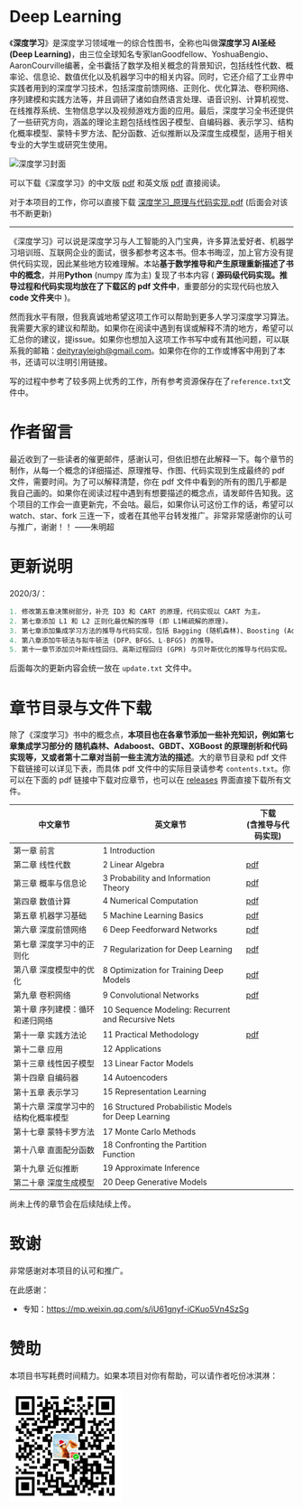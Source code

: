 # Deep Learning

《**深度学习**》是深度学习领域唯一的综合性图书，全称也叫做**深度学习 AI圣经(Deep Learning)**，由三位全球知名专家IanGoodfellow、YoshuaBengio、AaronCourville编著，全书囊括了数学及相关概念的背景知识，包括线性代数、概率论、信息论、数值优化以及机器学习中的相关内容。同时，它还介绍了工业界中实践者用到的深度学习技术，包括深度前馈网络、正则化、优化算法、卷积网络、序列建模和实践方法等，并且调研了诸如自然语言处理、语音识别、计算机视觉、在线推荐系统、生物信息学以及视频游戏方面的应用。最后，深度学习全书还提供了一些研究方向，涵盖的理论主题包括线性因子模型、自编码器、表示学习、结构化概率模型、蒙特卡罗方法、配分函数、近似推断以及深度生成模型，适用于相关专业的大学生或研究生使用。

<img src="https://github.com/MingchaoZhu/DeepLearning/blob/master/docs/cover.jpg" width="200" height="300" alt="深度学习封面" align=center>

可以下载《深度学习》的中文版 [pdf](https://github.com/MingchaoZhu/DeepLearning/releases/download/v0.0.1/DL_cn.pdf) 和英文版 [pdf](https://github.com/MingchaoZhu/DeepLearning/releases/download/v0.0.0/DL_en.pdf) 直接阅读。

对于本项目的工作，你可以直接下载 [深度学习_原理与代码实现.pdf](https://github.com/MingchaoZhu/DeepLearning/releases/download/v1.1.1/default.pdf) (后面会对该书不断更新)

---

《深度学习》可以说是深度学习与人工智能的入门宝典，许多算法爱好者、机器学习培训班、互联网企业的面试，很多都参考这本书。但本书晦涩，加上官方没有提供代码实现，因此某些地方较难理解。本站**基于数学推导和产生原理重新描述了书中的概念**，并用**Python** (numpy 库为主) 复现了书本内容 ( **源码级代码实现。推导过程和代码实现均放在了下载区的 pdf 文件中**，重要部分的实现代码也放入 **code 文件夹**中 )。

然而我水平有限，但我真诚地希望这项工作可以帮助到更多人学习深度学习算法。我需要大家的建议和帮助。如果你在阅读中遇到有误或解释不清的地方，希望可以汇总你的建议，提issue。如果你也想加入这项工作书写中或有其他问题，可以联系我的邮箱：deityrayleigh@gmail.com。如果你在你的工作或博客中用到了本书，还请可以注明引用链接。

写的过程中参考了较多网上优秀的工作，所有参考资源保存在了`reference.txt`文件中。

# 作者留言

最近收到了一些读者的催更邮件，感谢认可，但依旧想在此解释一下。每个章节的制作，从每一个概念的详细描述、原理推导、作图、代码实现到生成最终的 pdf 文件，需要时间。为了可以解释清楚，你在 pdf 文件中看到的所有的图几乎都是我自己画的。如果你在阅读过程中遇到有想要描述的概念点，请发邮件告知我。这个项目的工作会一直更新完，不会咕。最后，如果你认可这份工作的话，希望可以 watch、star、fork 三连一下，或者在其他平台转发推广。非常非常感谢你的认可与推广，谢谢！！			——朱明超

# 更新说明

2020/3/：

```python
1. 修改第五章决策树部分，补充 ID3 和 CART 的原理，代码实现以 CART 为主。
2. 第七章添加 L1 和 L2 正则化最优解的推导 (即 L1稀疏解的原理)。
3. 第七章添加集成学习方法的推导与代码实现，包括 Bagging (随机森林)、Boosting (Adaboost、GBDT、XGBoost)
4. 第八章添加牛顿法与拟牛顿法 (DFP、BFGS、L-BFGS) 的推导。
5. 第十一章节添加贝叶斯线性回归、高斯过程回归 (GPR) 与贝叶斯优化的推导与代码实现。
```
后面每次的更新内容会统一放在 `update.txt` 文件中。

# 章节目录与文件下载

除了《深度学习》书中的概念点，**本项目也在各章节添加一些补充知识，例如第七章集成学习部分的 随机森林、Adaboost、GBDT、XGBoost 的原理剖析和代码实现等，又或者第十二章对当前一些主流方法的描述**。大的章节目录和 pdf 文件下载链接可以详见下表，而具体 pdf 文件中的实际目录请参考 `contents.txt`。你可以在下面的 pdf 链接中下载对应章节，也可以在 [releases](https://github.com/MingchaoZhu/DeepLearning/releases) 界面直接下载所有文件。

| 中文章节 | 英文章节 | 下载<br />(含推导与代码实现) |
| ------------ | ------------ | ------------ |
| 第一章 前言 | 1 Introduction |  |
| 第二章 线性代数 | 2 Linear Algebra | [pdf](https://github.com/MingchaoZhu/DeepLearning/raw/master/2%20%E7%BA%BF%E6%80%A7%E4%BB%A3%E6%95%B0.pdf) |
| 第三章 概率与信息论                 | 3 Probability and Information Theory | [pdf](https://github.com/MingchaoZhu/DeepLearning/raw/master/3%20%E6%A6%82%E7%8E%87%E4%B8%8E%E4%BF%A1%E6%81%AF%E8%AE%BA.pdf) |
| 第四章 数值计算                     | 4 Numerical Computation | [pdf](https://github.com/MingchaoZhu/DeepLearning/raw/master/4%20%E6%95%B0%E5%80%BC%E8%AE%A1%E7%AE%97.pdf) |
| 第五章 机器学习基础                 | 5 Machine Learning Basics | [pdf](https://github.com/MingchaoZhu/DeepLearning/raw/master/5%20%E6%9C%BA%E5%99%A8%E5%AD%A6%E4%B9%A0%E5%9F%BA%E7%A1%80.pdf) |
| 第六章 深度前馈网络                 | 6 Deep Feedforward Networks | [pdf](https://github.com/MingchaoZhu/DeepLearning/raw/master/6%20%E6%B7%B1%E5%BA%A6%E5%89%8D%E9%A6%88%E7%BD%91%E7%BB%9C.pdf) |
| 第七章 深度学习中的正则化           | 7 Regularization for Deep Learning | [pdf](https://github.com/MingchaoZhu/DeepLearning/raw/master/7%20%E6%B7%B1%E5%BA%A6%E5%AD%A6%E4%B9%A0%E4%B8%AD%E7%9A%84%E6%AD%A3%E5%88%99%E5%8C%96.pdf) |
| 第八章 深度模型中的优化 | 8 Optimization for Training Deep Models | [pdf](https://github.com/MingchaoZhu/DeepLearning/raw/master/8%20%E6%B7%B1%E5%BA%A6%E6%A8%A1%E5%9E%8B%E4%B8%AD%E7%9A%84%E4%BC%98%E5%8C%96.pdf) |
| 第九章 卷积网络 | 9 Convolutional Networks | [pdf](https://github.com/MingchaoZhu/DeepLearning/raw/master/9%20%E5%8D%B7%E7%A7%AF%E7%BD%91%E7%BB%9C.pdf) |
| 第十章 序列建模：循环和递归网络 | 10 Sequence Modeling: Recurrent and Recursive Nets |  |
| 第十一章 实践方法论                 | 11 Practical Methodology | [pdf](https://github.com/MingchaoZhu/DeepLearning/raw/master/11%20%E5%AE%9E%E8%B7%B5%E6%96%B9%E6%B3%95%E8%AE%BA.pdf) |
| 第十二章 应用 | 12 Applications |  |
| 第十三章 线性因子模型 | 13 Linear Factor Models |  |
| 第十四章 自编码器                   | 14 Autoencoders |  |
| 第十五章 表示学习                   | 15 Representation Learning |  |
| 第十六章 深度学习中的结构化概率模型 | 16 Structured Probabilistic Models for Deep Learning |  |
| 第十七章 蒙特卡罗方法 | 17 Monte Carlo Methods |  |
| 第十八章 直面配分函数 | 18 Confronting the Partition Function |  |
| 第十九章 近似推断                   | 19 Approximate Inference |  |
| 第二十章 深度生成模型 | 20 Deep Generative Models |  |

尚未上传的章节会在后续陆续上传。

# 致谢

非常感谢对本项目的认可和推广。

在此感谢：

- 专知：https://mp.weixin.qq.com/s/iU61gnyf-iCKuo5Vn4SzSg

# 赞助

本项目书写耗费时间精力。如果本项目对你有帮助，可以请作者吃份冰淇淋：

<img src="./docs/pay.jpg" width="200" height="200" alt="支付" align=center>
